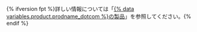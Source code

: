 {% ifversion fpt %}詳しい情報については「[{% data variables.product.prodname_dotcom %}の製品](/articles/github-s-products)」を参照してください。{% endif %}
